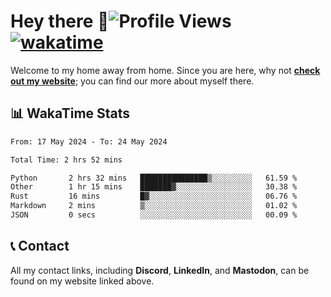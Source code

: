 # Hey there :wave:![Profile Views](https://komarev.com/ghpvc/?username=skifli) [![wakatime](https://wakatime.com/badge/user/b4317b02-0c6d-457b-82a4-a448b8a8d1df.svg)](https://wakatime.com/@b4317b02-0c6d-457b-82a4-a448b8a8d1df)

Welcome to my home away from home. Since you are here, why not [**check out my website**](https://skifli.github.io); you can find our more about myself there.

## 📊 WakaTime Stats

<!--START_SECTION:waka-->

```txt
From: 17 May 2024 - To: 24 May 2024

Total Time: 2 hrs 52 mins

Python       2 hrs 32 mins   ███████████████▒░░░░░░░░░   61.59 %
Other        1 hr 15 mins    ███████▓░░░░░░░░░░░░░░░░░   30.38 %
Rust         16 mins         █▓░░░░░░░░░░░░░░░░░░░░░░░   06.76 %
Markdown     2 mins          ▒░░░░░░░░░░░░░░░░░░░░░░░░   01.02 %
JSON         0 secs          ░░░░░░░░░░░░░░░░░░░░░░░░░   00.09 %
```

<!--END_SECTION:waka-->

## 📞 Contact

All my contact links, including **Discord**, **LinkedIn**, and **Mastodon**, can be found on my website linked above.
